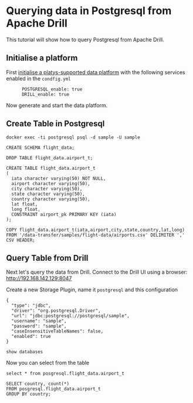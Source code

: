 # Querying data in Postgresql from Apache Drill

This tutorial will show how to query Postgresql from Apache Drill. 

## Initialise a platform

First [initialise a platys-supported data platform](../../getting-started) with the following services enabled in the `condfig.yml`

```
      POSTGRESQL_enable: true
      DRILL_enable: true
```

Now generate and start the data platform. 

## Create Table in Postgresql

```
docker exec -ti postgresql psql -d sample -U sample
```

```
CREATE SCHEMA flight_data;

DROP TABLE flight_data.airport_t;

CREATE TABLE flight_data.airport_t
(
  iata character varying(50) NOT NULL,
  airport character varying(50),
  city character varying(50),
  state character varying(50),
  country character varying(50),
  lat float,
  long float,
  CONSTRAINT airport_pk PRIMARY KEY (iata)
);
```

```
COPY flight_data.airport_t(iata,airport,city,state,country,lat,long) 
FROM '/data-transfer/samples/flight-data/airports.csv' DELIMITER ',' CSV HEADER;
```

## Query Table from Drill

Next let's query the data from Drill. Connect to the Drill UI using a browser: <http://192.168.142.129:8047>

Create a new Storage Plugin, name it `postgresql` and this configuration

```
{
  "type": "jdbc",
  "driver": "org.postgresql.Driver",
  "url": "jdbc:postgresql://postgresql/sample",
  "username": "sample",
  "password": "sample",
  "caseInsensitiveTableNames": false,
  "enabled": true
}
```

```
show databases
```

Now you can select from the table

```
select * from posgresql.flight_data.airport_t
```


```
SELECT country, count(*)
FROM posgresql.flight_data.airport_t
GROUP BY country;
```